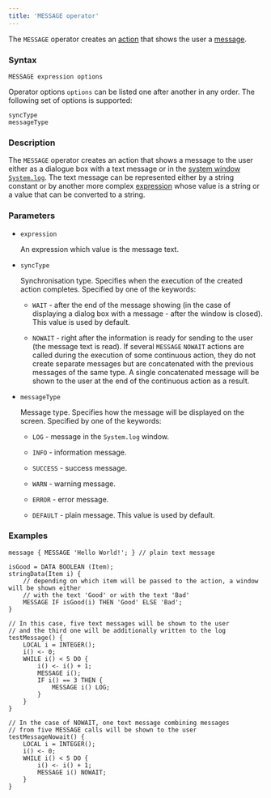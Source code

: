 ```yaml
---
title: 'MESSAGE operator'
---
```


The `MESSAGE` operator creates an [action](Actions.md) that shows the user a [message](Show_message_MESSAGE_ASK.md).

### Syntax

```
MESSAGE expression options
```

Operator options `options` can be listed one after another in any order. The following set of options is supported:

```
syncType
messageType
```

### Description

The `MESSAGE` operator creates an action that shows a message to the user either as a dialogue box with a text message or in the [system window `System.log`](Navigator_design.md#systemwindows). The text message can be represented either by a string constant or by another more complex [expression](Expression.md) whose value is a string or a value that can be converted to a string.

### Parameters

- `expression`

    An expression which value is the message text.

- `syncType`

    Synchronisation type. Specifies when the execution of the created action completes. Specified by one of the keywords:

    - `WAIT` - after the end of the message showing (in the case of displaying a dialog box with a message - after the window is closed). This value is used by default.

    - `NOWAIT` - right after the information is ready for sending to the user (the message text is read). If several `MESSAGE` `NOWAIT` actions are called during the execution of some continuous action, they do not create separate messages but are concatenated with the previous messages of the same type. A single concatenated message will be shown to the user at the end of the continuous action as a result.

- `messageType`

    Message type. Specifies how the message will be displayed on the screen. Specified by one of the keywords:

    - `LOG` - message in the `System.log` window.
  
    - `INFO` - information message.
	
	- `SUCCESS` - success message.
	
	- `WARN` - warning message.
	
	- `ERROR` - error message.

	- `DEFAULT` - plain message. This value is used by default.	

### Examples

```lsf
message { MESSAGE 'Hello World!'; } // plain text message

isGood = DATA BOOLEAN (Item);
stringData(Item i) {
    // depending on which item will be passed to the action, a window will be shown either 
    // with the text 'Good' or with the text 'Bad'
    MESSAGE IF isGood(i) THEN 'Good' ELSE 'Bad';   
}

// In this case, five text messages will be shown to the user
// and the third one will be additionally written to the log
testMessage() {
    LOCAL i = INTEGER();
    i() <- 0;
    WHILE i() < 5 DO {
        i() <- i() + 1;
        MESSAGE i();
        IF i() == 3 THEN {
            MESSAGE i() LOG;
        }
    }
}

// In the case of NOWAIT, one text message combining messages
// from five MESSAGE calls will be shown to the user
testMessageNowait() {              
    LOCAL i = INTEGER();
    i() <- 0;
    WHILE i() < 5 DO {
        i() <- i() + 1;
        MESSAGE i() NOWAIT;
    }
}
```
